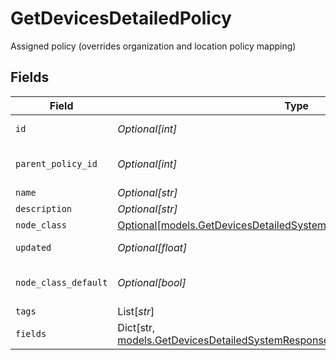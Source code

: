 # GetDevicesDetailedPolicy

Assigned policy (overrides organization and location policy mapping)


## Fields

| Field                                                                                                                                                       | Type                                                                                                                                                        | Required                                                                                                                                                    | Description                                                                                                                                                 |
| ----------------------------------------------------------------------------------------------------------------------------------------------------------- | ----------------------------------------------------------------------------------------------------------------------------------------------------------- | ----------------------------------------------------------------------------------------------------------------------------------------------------------- | ----------------------------------------------------------------------------------------------------------------------------------------------------------- |
| `id`                                                                                                                                                        | *Optional[int]*                                                                                                                                             | :heavy_minus_sign:                                                                                                                                          | Policy identifier                                                                                                                                           |
| `parent_policy_id`                                                                                                                                          | *Optional[int]*                                                                                                                                             | :heavy_minus_sign:                                                                                                                                          | Parent Policy identifier                                                                                                                                    |
| `name`                                                                                                                                                      | *Optional[str]*                                                                                                                                             | :heavy_minus_sign:                                                                                                                                          | Name                                                                                                                                                        |
| `description`                                                                                                                                               | *Optional[str]*                                                                                                                                             | :heavy_minus_sign:                                                                                                                                          | Description                                                                                                                                                 |
| `node_class`                                                                                                                                                | [Optional[models.GetDevicesDetailedSystemResponseNodeClass]](../models/getdevicesdetailedsystemresponsenodeclass.md)                                        | :heavy_minus_sign:                                                                                                                                          | Node Class                                                                                                                                                  |
| `updated`                                                                                                                                                   | *Optional[float]*                                                                                                                                           | :heavy_minus_sign:                                                                                                                                          | Last update timestamp                                                                                                                                       |
| `node_class_default`                                                                                                                                        | *Optional[bool]*                                                                                                                                            | :heavy_minus_sign:                                                                                                                                          | Is Default Policy for Node Class                                                                                                                            |
| `tags`                                                                                                                                                      | List[*str*]                                                                                                                                                 | :heavy_minus_sign:                                                                                                                                          | Tags                                                                                                                                                        |
| `fields`                                                                                                                                                    | Dict[str, [models.GetDevicesDetailedSystemResponseDefaultApplicationJSONFields](../models/getdevicesdetailedsystemresponsedefaultapplicationjsonfields.md)] | :heavy_minus_sign:                                                                                                                                          | Custom Fields                                                                                                                                               |